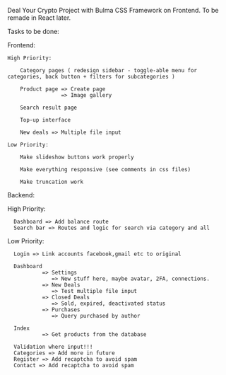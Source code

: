 Deal Your Crypto Project with Bulma CSS Framework on Frontend. To be remade in React later.

Tasks to be done:

Frontend:

    High Priority:

        Category pages ( redesign sidebar - toggle-able menu for categories, back button + filters for subcategories )

        Product page => Create page
                     => Image gallery

        Search result page

        Top-up interface
        
        New deals => Multiple file input

    Low Priority:

        Make slideshow buttons work properly

        Make everything responsive (see comments in css files)

        Make truncation work


Backend:

   High Priority:

      Dashboard => Add balance route
      Search bar => Routes and logic for search via category and all

   Low Priority:

      Login => Link accounts facebook,gmail etc to original
      
      Dashboard 
               => Settings
                  => New stuff here, maybe avatar, 2FA, connections.
               => New Deals
                  => Test multiple file input
               => Closed Deals
                  => Sold, expired, deactivated status
               => Purchases
                  => Query purchased by author
      
      Index 
               => Get products from the database
        
      Validation where input!!!
      Categories => Add more in future
      Register => Add recaptcha to avoid spam
      Contact => Add recaptcha to avoid spam                        
